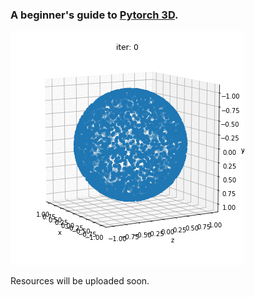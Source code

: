 ### A beginner's guide to [Pytorch 3D](https://pytorch3d.org/).

![](images/prevgif.gif)


Resources will be uploaded soon.
